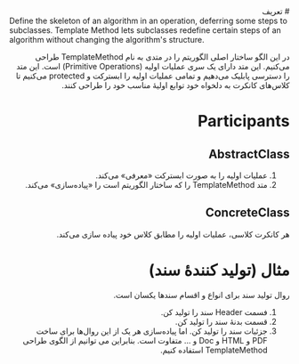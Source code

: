 <div dir="rtl">
# تعریف
<div dir="ltr">
Define the skeleton of an algorithm in an operation, deferring some steps to subclasses. Template Method lets subclasses redefine certain steps of an algorithm without changing the algorithm's structure.
<div dir="rtl">

در این الگو ساختار اصلی الگوریتم را در متدی به نام TemplateMethod طراحی می‌کنیم. این متد دارای یک سری عملیات اولیه (Primitive Operations) است. این متد را دسترسی پابلیک می‌دهیم و تمامی عملیات اولیه را ابسترکت و protected می‌کنیم تا کلاس‌های کانکرت به دلخواه خود توابع اولیهٔ مناسب خود را طراحی کنند.

# Participants
## AbstractClass 
1. عملیات اولیه را به صورت ابسترکت «معرفی» می‌کند.
2. متد TemplateMethod را که ساختار الگوریتم است را «پیاده‌سازی» می‌کند.
 
## ConcreteClass
هر کانکرت کلاسی، عملیات اولیه را مطابق کلاس خود پیاده سازی می‌کند.

# مثال (تولید کنندهٔ سند)
روال تولید سند برای انواع و اقسام سندها یکسان است.
1. فسمت Header سند را تولید کن.
2. قسمت بدنهٔ سند را تولید کن.
3. جزئیات سند را تولید کن.
اما پیاده‌سازی هر یک از این روال‌ها برای ساخت PDF و HTML و Doc و ... متفاوت است. بنابراین می توانیم از الگوی طراحی TemplateMethod استفاده کنیم.
